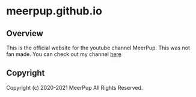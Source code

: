 # meerpup.github.io

## Overview
This is the official website for the youtube channel MeerPup.
This was not fan made.
You can check out my channel [here](https://meerpup.github.io/channel)
## Copyright
Copyright (c) 2020-2021 MeerPup All Rights Reserved.
